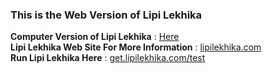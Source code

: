 <h3>This is the Web Version of Lipi Lekhika</h3>
<div><strong>Computer Version of Lipi Lekhika</strong> : <a href="https://get.lipilekhika.com/websource">Here</a></div>
<div><strong>Lipi Lekhika Web Site For More Information</strong> : <a href="https://www.lipilekhika.com">lipilekhika.com</a></div>
<div><strong>Run Lipi Lekhika Here</strong> : <a href="https://get.lipilekhika.com/test">get.lipilekhika.com/test</a></div>